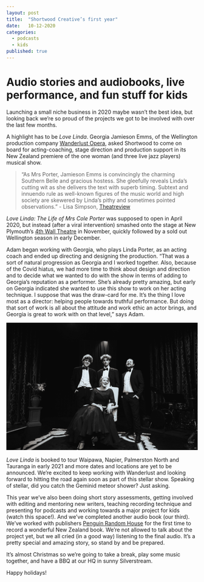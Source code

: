 ```yaml
---
layout: post
title:  "Shortwood Creative’s first year"
date:   10-12-2020
categories:
  - podcasts
  - kids
published: true
---
```


# Audio stories and audiobooks, live performance, and fun stuff for kids

Launching a small niche business in 2020 maybe wasn’t the best idea, but looking back we’re so proud of the projects we got to be involved with over the last few months.

A highlight has to be *Love Linda*. Georgia Jamieson Emms, of the Wellington production company [Wanderlust Opera](https://www.wanderlustopera.com/what-s-on), asked Shortwood to come on board for acting-coaching, stage direction and production support in its New Zealand premiere of the one woman (and three live jazz players) musical show.

>“As Mrs Porter, Jamieson Emms is convincingly the charming Southern Belle and gracious hostess. She gleefully reveals Linda’s cutting wit as she delivers the text with superb timing. Subtext and innuendo rule as well-known figures of the music world and high society are skewered by Linda’s pithy and sometimes pointed observations.” - Lisa Simpson, [Theatreview](http://theatreview.org.nz/reviews/review.php?id=12531) 

*Love Linda: The Life of Mrs Cole Porter* was supposed to open in April 2020, but instead (after a viral intervention) smashed onto the stage at New Plymouth’s [4th Wall Theatre](http://www.4thwalltheatre.co.nz/) in November, quickly followed by a sold out Wellington season in early December.

Adam began working with Georgia, who plays Linda Porter, as an acting coach and ended up directing and designing the production. “That was a sort of natural progression as Georgia and I worked together. Also, because of the Covid hiatus, we had more time to think about design and direction and to decide what we wanted to do with the show in terms of adding to Georgia’s reputation as a performer. She’s already pretty amazing, but early on Georgia  indicated she wanted to use this show to work on her acting technique. I suppose that was the draw-card for me. It’s the thing I love most as a director: helping people towards truthful performance. But doing that sort of work is all about the attitude and work ethic an actor brings, and Georgia is great to work with on that level,” says Adam.

![Georgia Jamieson Emms with the Jazz band for Love Linda](/assets/images/Love%20Linda.jpg)

*Love Linda* is booked to tour Waipawa, Napier, Palmerston North and Tauranga in early 2021 and more dates and locations are yet to be announced. We’re excited to keep working with Wanderlust and looking forward to hitting the road again soon as part of this stellar show. Speaking of stellar, did you catch the Geminid meteor shower? Just asking.

This year we’ve also been doing short story assessments, getting involved with editing and mentoring new writers, teaching recording technique and presenting for podcasts and working towards a major project for kids (watch this space!). And we’ve completed another audio book (our third). We’ve worked with publishers [Penguin Random House](https://www.penguinrandomhouse.co.nz/) for the first time to record a wonderful New Zealand book. We’re not allowed to talk about the project yet, but we all cried (in a good way) listening to the final audio. It’s a pretty special and amazing story, so stand by and be prepared.

It’s almost Christmas so we’re going to take a break, play some music together, and have a BBQ at our HQ in sunny Silverstream.

Happy holidays!

